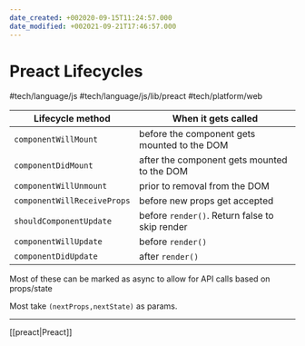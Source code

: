 ```yaml
---
date_created: +002020-09-15T11:24:57.000
date_modified: +002021-09-21T17:46:57.000
---
```


# Preact Lifecycles

#tech/language/js #tech/language/js/lib/preact #tech/platform/web

| Lifecycle method            | When it gets called                            |
| --------------------------- | ---------------------------------------------- |
| `componentWillMount`        | before the component gets mounted to the DOM   |
| `componentDidMount`         | after the component gets mounted to the DOM    |
| `componentWillUnmount`      | prior to removal from the DOM                  |
| `componentWillReceiveProps` | before new props get accepted                  |
| `shouldComponentUpdate`     | before `render()`. Return false to skip render |
| `componentWillUpdate`       | before `render()`                              |
| `componentDidUpdate`        | after `render()`                               |

Most of these can be marked as async to allow for API calls based on props/state

Most take `(nextProps,nextState)` as params.

---

[[preact|Preact]]
